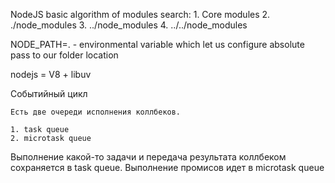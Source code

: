 NodeJS basic algorithm of modules search:
    1. Core modules
    2. ./node_modules
    3. ../node_modules
    4. ../../node_modules

NODE_PATH=.   - environmental variable which let us configure absolute pass to our folder location

nodejs = V8 + libuv

Событийный цикл

    Есть две очереди исполнения коллбеков.

    1. task queue
    2. microtask queue

Выполнение какой-то задачи и передача результата коллбеком сохраняется в task queue.
Выполнение промисов идет в microtask queue

